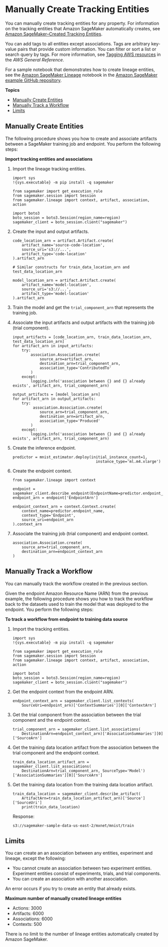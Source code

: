 # Manually Create Tracking Entities<a name="lineage-tracking-manual-creation"></a>

You can manually create tracking entities for any property\. For information on the tracking entities that Amazon SageMaker automatically creates, see [Amazon SageMaker–Created Tracking Entities](lineage-tracking-auto-creation.md)\.

You can add tags to all entities except associations\. Tags are arbitrary key\-value pairs that provide custom information\. You can filter or sort a list or search query by tags\. For more information, see [Tagging AWS resources](https://docs.aws.amazon.com/general/latest/gr/aws_tagging.html) in the *AWS General Reference*\.

For a sample notebook that demonstrates how to create lineage entities, see the [Amazon SageMaker Lineage](https://github.com/aws/amazon-sagemaker-examples/tree/master/sagemaker-lineage) notebook in the [Amazon SageMaker example GitHub repository](https://github.com/awslabs/amazon-sagemaker-examples)\.

**Topics**
+ [Manually Create Entities](#lineage-tracking-manual-create)
+ [Manually Track a Workflow](#lineage-tracking-manual-track)
+ [Limits](#lineage-tracking-manual-track-limits)

## Manually Create Entities<a name="lineage-tracking-manual-create"></a>

The following procedure shows you how to create and associate artifacts between a SageMaker training job and endpoint\. You perform the following steps:

**Import tracking entities and associations**

1. Import the lineage tracking entities\.

   ```
   import sys
   !{sys.executable} -m pip install -q sagemaker
   
   from sagemaker import get_execution_role
   from sagemaker.session import Session
   from sagemaker.lineage import context, artifact, association, action
   
   import boto3
   boto_session = boto3.Session(region_name=region)
   sagemaker_client = boto_session.client("sagemaker")
   ```

1. Create the input and output artifacts\.

   ```
   code_location_arn = artifact.Artifact.create(
       artifact_name='source-code-location',
       source_uri='s3://...',
       artifact_type='code-location'
   ).artifact_arn
   
   # Similar constructs for train_data_location_arn and test_data_location_arn
   
   model_location_arn = artifact.Artifact.create(
       artifact_name='model-location',
       source_uri='s3://...',
       artifact_type='model-location'
   ).artifact_arn
   ```

1. Train the model and get the `trial_component_arn` that represents the training job\.

1. Associate the input artifacts and output artifacts with the training job \(trial component\)\.

   ```
   input_artifacts = [code_location_arn, train_data_location_arn, test_data_location_arn]
   for artifact_arn in input_artifacts:
       try:
           association.Association.create(
               source_arn=artifact_arn,
               destination_arn=trial_component_arn,
               association_type='ContributedTo'
           )
       except:
           logging.info('association between {} and {} already exists', artifact_arn, trial_component_arn)
   
   output_artifacts = [model_location_arn]
   for artifact_arn in output_artifacts:
       try:
            association.Association.create(
               source_arn=trial_component_arn,
               destination_arn=artifact_arn,
               association_type='Produced'
           )
       except:
           logging.info('association between {} and {} already exists', artifact_arn, trial_component_arn)
   ```

1. Create the inference endpoint\.

   ```
   predictor = mnist_estimator.deploy(initial_instance_count=1,
                                        instance_type='ml.m4.xlarge')
   ```

1. Create the endpoint context\.

   ```
   from sagemaker.lineage import context
   
   endpoint = sagemaker_client.describe_endpoint(EndpointName=predictor.endpoint_name)
   endpoint_arn = endpoint['EndpointArn']
   
   endpoint_context_arn = context.Context.create(
       context_name=predictor.endpoint_name,
       context_type='Endpoint',
       source_uri=endpoint_arn
   ).context_arn
   ```

1. Associate the training job \(trial component\) and endpoint context\.

   ```
   association.Association.create(
       source_arn=trial_component_arn,
       destination_arn=endpoint_context_arn
   )
   ```

## Manually Track a Workflow<a name="lineage-tracking-manual-track"></a>

You can manually track the workflow created in the previous section\.

Given the endpoint Amazon Resource Name \(ARN\) from the previous example, the following procedure shows you how to track the workflow back to the datasets used to train the model that was deployed to the endpoint\. You perform the following steps:

**To track a workflow from endpoint to training data source**

1. Import the tracking entities\.

   ```
   import sys
   !{sys.executable} -m pip install -q sagemaker
   
   from sagemaker import get_execution_role
   from sagemaker.session import Session
   from sagemaker.lineage import context, artifact, association, action
   
   import boto3
   boto_session = boto3.Session(region_name=region)
   sagemaker_client = boto_session.client("sagemaker")
   ```

1. Get the endpoint context from the endpoint ARN\.

   ```
   endpoint_context_arn = sagemaker_client.list_contexts(
       SourceUri=endpoint_arn)['ContextSummaries'][0]['ContextArn']
   ```

1. Get the trial component from the association between the trial component and the endpoint context\.

   ```
   trial_component_arn = sagemaker_client.list_associations(
       DestinationArn=endpoint_context_arn)['AssociationSummaries'][0]['SourceArn']
   ```

1. Get the training data location artifact from the association between the trial component and the endpoint context\.

   ```
   train_data_location_artifact_arn = sagemaker_client.list_associations(
       DestinationArn=trial_component_arn, SourceType='Model')['AssociationSummaries'][0]['SourceArn']
   ```

1. Get the training data location from the training data location artifact\.

   ```
   train_data_location = sagemaker_client.describe_artifact(
       ArtifactArn=train_data_location_artifact_arn)['Source']['SourceUri']
       print(train_data_location)
   ```

   Response:

   ```
   s3://sagemaker-sample-data-us-east-2/mxnet/mnist/train
   ```

## Limits<a name="lineage-tracking-manual-track-limits"></a>

You can create an an association between any entities, experiment and lineage, except the following:
+ You cannot create an association between two experiment entities\. Experiment entities consist of experiments, trials, and trial components\.
+ You can create an association with another association\.

An error occurs if you try to create an entity that already exists\.

**Maximum number of manually created lineage entities**
+ Actions: 3000
+ Artifacts: 6000
+ Associations: 6000
+ Contexts: 500

There is no limit to the number of lineage entities automatically created by Amazon SageMaker\.